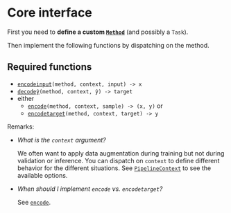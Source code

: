 
# Core interface

First you need to **define a custom [`Method`](#)** (and possibly a `Task`).

Then implement the following functions by dispatching on the method.

## Required functions

- [`encodeinput`](#)`(method, context, input) -> x`
- [`decodeŷ`](#)`(method, context, ŷ) -> target`
- either
  - [`encode`](#)`(method, context, sample) -> (x, y)` or
  - [`encodetarget`](#)`(method, context, target) -> y`

Remarks:

- *What is the `context` argument?*

  We often want to apply data augmentation during training but not during validation or inference. You can dispatch on `context` to define different behavior for the different situations. See [`PipelineContext`](#) to see the available options.

- *When should I implement `encode` vs. `encodetarget`?* 

  See [`encode`](#).
